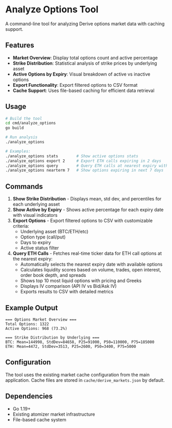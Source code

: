 # Analyze Options Tool

A command-line tool for analyzing Derive options market data with caching support.

## Features

- **Market Overview**: Display total options count and active percentage
- **Strike Distribution**: Statistical analysis of strike prices by underlying asset
- **Active Options by Expiry**: Visual breakdown of active vs inactive options
- **Export Functionality**: Export filtered options to CSV format
- **Cache Support**: Uses file-based caching for efficient data retrieval

## Usage

```bash
# Build the tool
cd cmd/analyze_options
go build

# Run analysis
./analyze_options

# Examples:
./analyze_options stats        # Show active options stats
./analyze_options export 2     # Export ETH calls expiring in 2 days
./analyze_options query        # Query ETH calls at nearest expiry with liquidity analysis
./analyze_options nearterm 7   # Show options expiring in next 7 days
```

## Commands

1. **Show Strike Distribution** - Displays mean, std dev, and percentiles for each underlying asset
2. **Show Active by Expiry** - Shows active percentage for each expiry date with visual indicators
3. **Export Options** - Export filtered options to CSV with customizable criteria:
   - Underlying asset (BTC/ETH/etc)
   - Option type (call/put)
   - Days to expiry
   - Active status filter
4. **Query ETH Calls** - Fetches real-time ticker data for ETH call options at the nearest expiry:
   - Automatically selects the nearest expiry date with available options
   - Calculates liquidity scores based on volume, trades, open interest, order book depth, and spreads
   - Shows top 10 most liquid options with pricing and Greeks
   - Displays IV comparison (API IV vs Bid/Ask IV)
   - Exports results to CSV with detailed metrics

## Example Output

```
=== Options Market Overview ===
Total Options: 1322
Active Options: 968 (73.2%)

=== Strike Distribution by Underlying ===
BTC: Mean=144998, StdDev=84658, P25=91000, P50=110000, P75=185000
ETH: Mean=4472, StdDev=3513, P25=2600, P50=3400, P75=5000
```

## Configuration

The tool uses the existing market cache configuration from the main application. Cache files are stored in `cache/derive_markets.json` by default.

## Dependencies

- Go 1.19+
- Existing atomizer market infrastructure
- File-based cache system